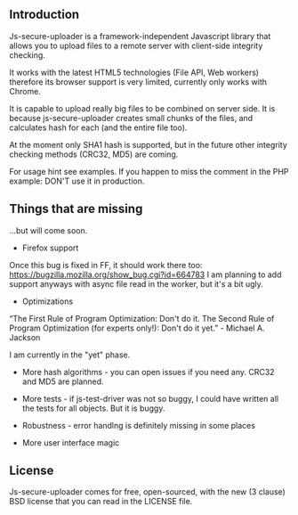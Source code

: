## Introduction ##

Js-secure-uploader is a framework-independent Javascript library that allows you to upload files to a remote server with client-side integrity checking.

It works with the latest HTML5 technologies (File API, Web workers) therefore its browser support is very limited, currently only works with Chrome.

It is capable to upload really big files to be combined on server side. It is because js-secure-uploader creates small chunks of the files, and calculates hash for each (and the entire file too).

At the moment only SHA1 hash is supported, but in the future other integrity checking methods (CRC32, MD5) are coming.

For usage hint see examples. If you happen to miss the comment in the PHP example: DON'T use it in production.

## Things that are missing ##

...but will come soon.

- Firefox support

Once this bug is fixed in FF, it should work there too: https://bugzilla.mozilla.org/show_bug.cgi?id=664783
I am planning to add support anyways with async file read in the worker, but it's a bit ugly.

- Optimizations

“The First Rule of Program Optimization: Don't do it. The Second Rule of Program Optimization (for experts only!): Don't do it yet.” - Michael A. Jackson

I am currently in the "yet" phase.

- More hash algorithms - you can open issues if you need any. CRC32 and MD5 are planned.

- More tests - if js-test-driver was not so buggy, I could have written all the tests for all objects. But it is buggy.

- Robustness - error handlng is definitely missing in some places

- More user interface magic

## License ##

Js-secure-uploader comes for free, open-sourced, with the new (3 clause) BSD license that you can read in the LICENSE file.